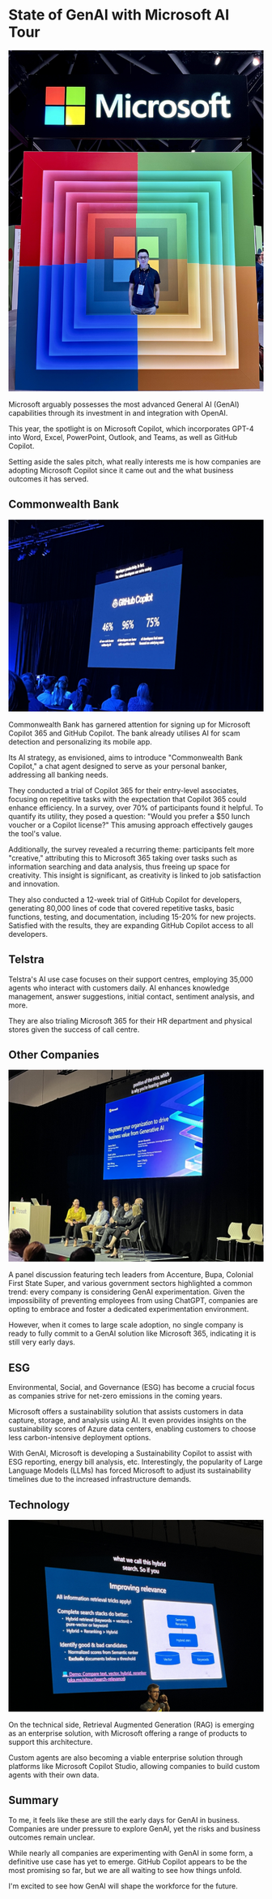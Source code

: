 # State of GenAI with Microsoft AI Tour

![](/images/ms/1.jpeg "Yicheng at Microsoft AI Tour")

Microsoft arguably possesses the most advanced General AI (GenAI) capabilities through its investment in and integration with OpenAI. 

This year, the spotlight is on Microsoft Copilot, which incorporates GPT-4 into Word, Excel, PowerPoint, Outlook, and Teams, as well as GitHub Copilot. 

Setting aside the sales pitch, what really interests me is how companies are adopting Microsoft Copilot since it came out and the what business outcomes it has served.

## Commonwealth Bank

![](/images/ms/2.jpeg "Impressive productivity improvements from Github Copilot")

Commonwealth Bank has garnered attention for signing up for Microsoft Copilot 365 and GitHub Copilot. The bank already utilises AI for scam detection and personalizing its mobile app. 

Its AI strategy, as envisioned, aims to introduce "Commonwealth Bank Copilot," a chat agent designed to serve as your personal banker, addressing all banking needs. 

They conducted a trial of Copilot 365 for their entry-level associates, focusing on repetitive tasks with the expectation that Copilot 365 could enhance efficiency. In a survey, over 70% of participants found it helpful. To quantify its utility, they posed a question: "Would you prefer a $50 lunch voucher or a Copilot license?" This amusing approach effectively gauges the tool's value. 

Additionally, the survey revealed a recurring theme: participants felt more "creative," attributing this to Microsoft 365 taking over tasks such as information searching and data analysis, thus freeing up space for creativity. This insight is significant, as creativity is linked to job satisfaction and innovation.

They also conducted a 12-week trial of GitHub Copilot for developers, generating 80,000 lines of code that covered repetitive tasks, basic functions, testing, and documentation, including 15-20% for new projects. Satisfied with the results, they are expanding GitHub Copilot access to all developers.

## Telstra

Telstra's AI use case focuses on their support centres, employing 35,000 agents who interact with customers daily. AI enhances knowledge management, answer suggestions, initial contact, sentiment analysis, and more. 

They are also trialing Microsoft 365 for their HR department and physical stores given the success of call centre.

## Other Companies

![](/images/ms/4.jpeg "Panel discussion")

A panel discussion featuring tech leaders from Accenture, Bupa, Colonial First State Super, and various government sectors highlighted a common trend: every company is considering GenAI experimentation. Given the impossibility of preventing employees from using ChatGPT, companies are opting to embrace and foster a dedicated experimentation environment. 

However, when it comes to large scale adoption, no single company is ready to fully commit to a GenAI solution like Microsoft 365, indicating it is still very early days.

## ESG

Environmental, Social, and Governance (ESG) has become a crucial focus as companies strive for net-zero emissions in the coming years. 

Microsoft offers a sustainability solution that assists customers in data capture, storage, and analysis using AI. It even provides insights on the sustainability scores of Azure data centers, enabling customers to choose less carbon-intensive deployment options. 

With GenAI, Microsoft is developing a Sustainability Copilot to assist with ESG reporting, energy bill analysis, etc. Interestingly, the popularity of Large Language Models (LLMs) has forced Microsoft to adjust its sustainability timelines due to the increased infrastructure demands.

## Technology

![](/images/ms/3.jpeg "RAG solutions")

On the technical side, Retrieval Augmented Generation (RAG) is emerging as an enterprise solution, with Microsoft offering a range of products to support this architecture. 

Custom agents are also becoming a viable enterprise solution through platforms like Microsoft Copilot Studio, allowing companies to build custom agents with their own data.

## Summary

To me, it feels like these are still the early days for GenAI in business. Companies are under pressure to explore GenAI, yet the risks and business outcomes remain unclear. 

While nearly all companies are experimenting with GenAI in some form, a definitive use case has yet to emerge. GitHub Copilot appears to be the most promising so far, but we are all waiting to see how things unfold. 

I'm excited to see how GenAI will shape the workforce for the future.
